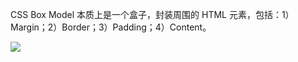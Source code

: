CSS Box Model 本质上是一个盒子，封装周围的 HTML 元素，包括：1）Margin；2）Border；3）Padding；4）Content。

![](http://www.runoob.com/images/box-model.gif)

